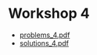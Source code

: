# Workshop 4

+ [problems_4.pdf](https://github.com/ChrisLinn/comp90054-cheat/raw/master/workshops/4/problems_4.pdf)
+ [solutions_4.pdf](https://github.com/ChrisLinn/comp90054-cheat/raw/master/workshops/4/solutions_4.pdf)